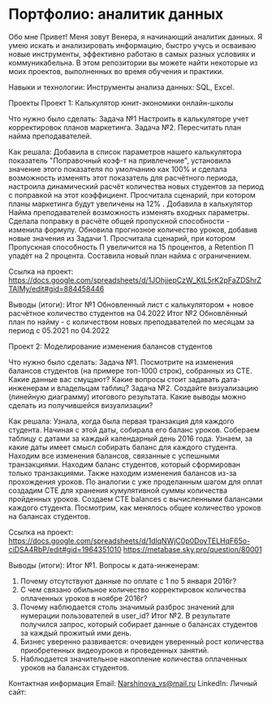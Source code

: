 <h1>Портфолио: аналитик данных</h1>
Обо мне
Привет! Меня зовут Венера, я начинающий аналитик данных. Я умею искать и анализировать информацию, быстро учусь и осваиваю новые инструменты, эффективно работаю в самых разных условиях и коммуникабельна. В этом репозитории вы можете найти некоторые из моих проектов, выполненных во время обучения и практики.

Навыки и технологии:
Инструменты анализа данных: SQL, Excel.

Проекты
Проект 1: Калькулятор юнит-экономики онлайн-школы

Что нужно было сделать:
Задача №1 Настроить в калькуляторе учет корректировок планов маркетинга.
Задача №2. Пересчитать план найма преподавателей.

Как решала:
Добавила в список параметров нашего калькулятора показатель "Поправочный коэф-т на привлечение", установила значение этого показателя по умолчанию как 100% и сделала возможность изменять этот показатель для расчётного периода, настроила динамический расчёт количества новых студентов за период с поправкой на этот коэффициент. Просчитала сценарий, при котором планы маркетинга будут увеличены на 12% .
Добавила в калькулятор Найма преподавателей возможность изменять входных параметры. Сделала поправку в расчёте общей пропускной способности - изменила формулу. Обновила прогнозное количество уроков, добавив новые значения из Задачи 1. Просчитала сценарий, при котором Пропускная способность П увеличится на 15 процентов, а Retention П упадёт на 2 процента. Составила новый план найма с ограничением.

Ссылка на проект:
https://docs.google.com/spreadsheets/d/1JOhjjepCzW_KtL5rK2pFaZDShrZTAlMy/edit#gid=884458446

Выводы (итоги):
Итог №1 Обновленный лист с калькулятором + новое расчётное количество студентов на 04.2022
Итог №2 Обновлённый план по найму - с количеством новых преподавателей по месяцам за период с 05.2021 по 04.2022


Проект 2: Моделирование изменения балансов студентов

Что нужно было сделать: 
Задача №1. Посмотрите на изменения балансов студентов (на примере топ-1000 строк), собранных из CTE. 
Какие данные вас смущают? Какие вопросы стоит задавать дата-инженерам и владельцам таблиц?
Задача №2. Создайте визуализацию (линейную диаграмму) итогового результата. 
Какие выводы можно сделать из получившейся визуализации?

Как решала:
Узнала, когда была первая транзакция для каждого студента. Начиная с этой даты, собирала его баланс уроков. Собераем таблицу с датами за каждый календарный день 2016 года. Узнаем, за какие даты имеет смысл собирать баланс для каждого студента. Находим все изменения балансов, связанные с успешными транзакциями. Находим баланс студентов, который сформирован только транзакциями. Также находим изменения балансов из-за прохождения уроков. По аналогии с уже проделанным шагом для оплат создадим CTE для хранения кумулятивной суммы количества пройденных уроков. Создаем CTE balances с вычисленными балансами каждого студента. Посмотрим, как менялось общее количество уроков на балансах студентов. 

Ссылка на проект:
https://docs.google.com/spreadsheets/d/1dlqNWjC0p0DoyTELHqF65o-ciDSA4RbP/edit#gid=1964351010 
https://metabase.sky.pro/question/80001

Выводы (итоги):
Итог №1. Вопросы к дата-инженерам:
1. Почему отсутствуют данные по оплате с 1 по 5 января 2016г?
2. С чем связано обильное количество корректировок количества оплаченных уроков в ноябре 2016г?
3. Почему наблюдается столь значимый разброс значений для нумерации пользователей в user_id?
Итог №2. В результате получился запрос, который собирает данные о балансах студентов за каждый прожитый ими день.
1. Бизнес уверенно развивается: очевиден уверенный рост количества приобретенных видеоуроков и проведенных занятий.
2. Наблюдается значительное накопление количества оплаченных уроков на балансах студентов.


Контактная информация
Email: Narshinova_vs@mail.ru
LinkedIn: 
Личный сайт: 
